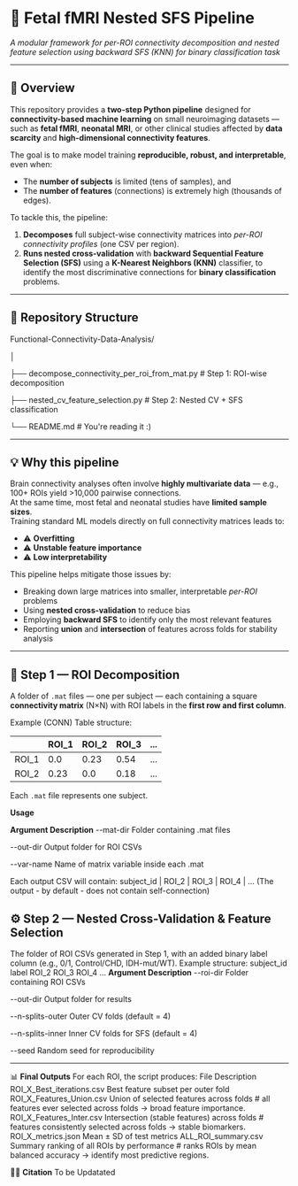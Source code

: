# 🧠 Fetal fMRI Nested SFS Pipeline
*A modular framework for per-ROI connectivity decomposition and nested feature selection using backward SFS (KNN) for binary classification task*  

---

## 🧩 Overview  

This repository provides a **two-step Python pipeline** designed for **connectivity-based machine learning** on small neuroimaging datasets — such as **fetal fMRI**, **neonatal MRI**, or other clinical studies affected by **data scarcity** and **high-dimensional connectivity features**.

The goal is to make model training **reproducible, robust, and interpretable**, even when:
- The **number of subjects** is limited (tens of samples), and  
- The **number of features** (connections) is extremely high (thousands of edges).  

To tackle this, the pipeline:
1. **Decomposes** full subject-wise connectivity matrices into *per-ROI connectivity profiles* (one CSV per region).
2. **Runs nested cross-validation** with **backward Sequential Feature Selection (SFS)** using a **K-Nearest Neighbors (KNN)** classifier, to identify the most discriminative connections for **binary classification** problems.

---

## 🧰 Repository Structure  

Functional-Connectivity-Data-Analysis/

│

├── decompose_connectivity_per_roi_from_mat.py   # Step 1: ROI-wise decomposition

├── nested_cv_feature_selection.py               # Step 2: Nested CV + SFS classification

└── README.md                                    # You're reading it :)

---

## 💡 Why this pipeline  

Brain connectivity analyses often involve **highly multivariate data** — e.g., 100+ ROIs yield >10,000 pairwise connections.  
At the same time, most fetal and neonatal studies have **limited sample sizes**.  
Training standard ML models directly on full connectivity matrices leads to:
- ⚠️ **Overfitting**
- ⚠️ **Unstable feature importance**
- ⚠️ **Low interpretability**

This pipeline helps mitigate those issues by:
- Breaking down large matrices into smaller, interpretable *per-ROI* problems  
- Using **nested cross-validation** to reduce bias  
- Employing **backward SFS** to identify only the most relevant features  
- Reporting **union** and **intersection** of features across folds for stability analysis  

---

## 🧠 Step 1 — ROI Decomposition  

A folder of `.mat` files — one per subject — each containing a square **connectivity matrix** (N×N) with ROI labels in the **first row and first column**.  

Example (CONN) Table structure:

|     | ROI_1 | ROI_2 | ROI_3 | ... |
|-----|-------|-------|-------|-----|
| ROI_1 | 0.0 | 0.23 | 0.54 | ... |
| ROI_2 | 0.23| 0.0  | 0.18 | ... |

Each `.mat` file represents one subject.

**Usage**  

**Argument	Description**
--mat-dir	Folder containing .mat files

--out-dir	Output folder for ROI CSVs

--var-name	Name of matrix variable inside each .mat

Each output CSV will contain:
subject_id | ROI_2 | ROI_3 | ROI_4 | ... (The output - by default - does not contain self-connection)

## ⚙️ **Step 2 — Nested Cross-Validation & Feature Selection**

The folder of ROI CSVs generated in Step 1, with an added binary label column (e.g., 0/1, Control/CHD, IDH-mut/WT).
Example structure:
subject_id	label	ROI_2	ROI_3	ROI_4	...
**Argument	Description**
--roi-dir	Folder containing ROI CSVs

--out-dir	Output folder for results

--n-splits-outer	Outer CV folds (default = 4)

--n-splits-inner	Inner CV folds for SFS (default = 4)

--seed	Random seed for reproducibility

---

📊 **Final Outputs**
For each ROI, the script produces:
File	Description
ROI_X_Best_iterations.csv	Best feature subset per outer fold
ROI_X_Features_Union.csv	Union of selected features across folds # all features ever selected across folds → broad feature importance.
ROI_X_Features_Inter.csv	Intersection (stable features) across folds # features consistently selected across folds → stable biomarkers.
ROI_X_metrics.json	Mean ± SD of test metrics
ALL_ROI_summary.csv	Summary ranking of all ROIs by performance # ranks ROIs by mean balanced accuracy → identify most predictive regions.

🧑‍💻 **Citation**
To be Updatated

